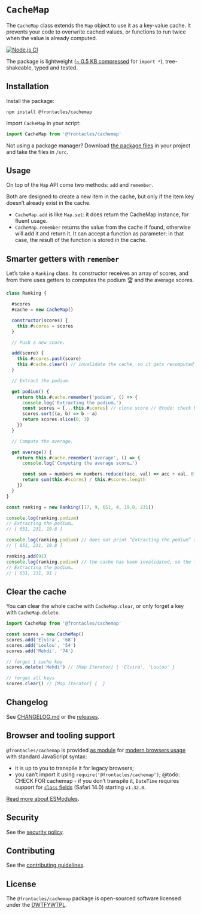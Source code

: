 # `CacheMap`

The `CacheMap` class extends the `Map` object to use it as a key-value cache. It prevents your code to overwrite cached values, or functions to run twice when the value is already computed.

[![Node.js CI](https://github.com/meduzen/cachemap/actions/workflows/node.js.yml/badge.svg)](https://github.com/meduzen/cachemap/actions/workflows/node.js.yml)

The package is lightweight ([~ 0.5 KB compressed](https://bundlejs.com/?q=@frontacles/cachemap&bundle) for `import *`), tree-shakeable, typed and tested.

## Installation

Install the package:

`npm install @frontacles/cachemap`

Import `CacheMap` in your script:

```js
import CacheMap from '@frontacles/cachemap'
```

Not using a package manager? Download [the package files](https://github.com/meduzen/cachemap/releases) in your project and take the files in `/src`.

## Usage

On top of the `Map` API come two methods: `add` and `remember`.

Both are designed to create a new item in the cache, but only if the item key doesn’t already exist in the cache.

- `CacheMap.add` is like `Map.set`: it does return the CacheMap instance, for fluent usage.
- `CacheMap.remember` returns the value from the cache if found, otherwise will add it and return it. It can accept a function as parameter: in that case, the result of the function is stored in the cache.

## Smarter getters with `remember`

Let’s take a `Ranking` class. Its constructor receives an array of scores, and from there uses getters to computes the podium 🏆 and the average scores.

```js
class Ranking {

  #scores
  #cache = new CacheMap()

  constructor(scores) {
    this.#scores = scores
  }

  // Push a new score.

  add(score) {
    this.#scores.push(score)
    this.#cache.clear() // invalidate the cache, so it gets recomputed next time we access podium or average
  }

  // Extract the podium.

  get podium() {
    return this.#cache.remember('podium', () => {
      console.log('Extracting the podium…')
      const scores = [...this.#scores] // clone score // @todo: check better way to clone
      scores.sort((a, b) => b - a)
      return scores.slice(0, 3)
    })
  }

  // Compute the average.

  get average() {
    return this.#cache.remember('average', () => {
      console.log('Computing the average score…')

      const sum = numbers => numbers.reduce((acc, val) => acc + val, 0)
      return sum(this.#scores) / this.#scores.length
    })
  }
}

const ranking = new Ranking([17, 9, 651, 4, 19.8, 231])

console.log(ranking.podium)
// Extracting the podium…
// [ 651, 231, 19.8 ]

console.log(ranking.podium) // does not print “Extracting the podium” a second time, because the cached value is returned!
// [ 651, 231, 19.8 ]

ranking.add(91)
console.log(ranking.podium) // the cache has been invalidated, so the function runs again
// Extracting the podium…
// [ 651, 231, 91 ]
```

## Clear the cache

You can clear the whole cache with `CacheMap.clear`, or only forget a key with `CacheMap.delete`.

```js
import CacheMap from '@frontacles/cachemap'

const scores = new CacheMap()
scores.add('Elvira', '68')
scores.add('Loulou', '54')
scores.add('Mehdi', '74')

// forget 1 cache key
scores.delete('Mehdi') // [Map Iterator] { 'Elvira', 'Loulou' }

// forget all keys
scores.clear() // [Map Iterator] {  }
```

## Changelog

See [CHANGELOG.md](https://github.com/meduzen/@frontacles/cachemap/blob/main/CHANGELOG.md) or the [releases](https://github.com/meduzen/@frontacles/cachemap/releases).

## Browser and tooling support

`@frontacles/cachemap` is provided [as module](https://developer.mozilla.org/en-US/docs/Web/JavaScript/Guide/Modules#browser_compatibility) for [modern browsers usage](https://github.com/meduzen/@frontacles/cachemap/blob/main/browserslist) with standard JavaScript syntax:
- it is up to you to transpile it for legacy browsers;
- you can’t import it using `require('@frontacles/cachemap')`;
@todo: CHECK FOR cachemap - if you don’t transpile it, `DateTime` requires support for [`class` fields](https://developer.mozilla.org/en-US/docs/Web/JavaScript/Reference/Classes/Public_class_fields#browser_compatibility) (Safari 14.0) starting `v1.32.0`.

[Read more about ESModules](https://gist.github.com/sindresorhus/a39789f98801d908bbc7ff3ecc99d99c).

## Security

See the [security policy](https://github.com/meduzen/cachemap/blob/main/SECURITY.md).

## Contributing

See the [contributing guidelines](https://github.com/meduzen/cachemap/blob/main/CONTRIBUTING.md).

## License

The `@frontacles/cachemap` package is open-sourced software licensed under the [DWTFYWTPL](https://github.com/meduzen/cachemap/blob/main/LICENSE).
